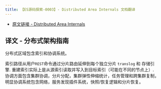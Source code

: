 ```yaml
---
title: 【ES源码探索-0003】- Distributed Area Internals 文档翻译
---
```


- [原文链接 - Distributed Area Internals](https://github.com/elastic/elasticsearch/blob/e7bbcb98834156f2dbfa1dd9a86c22a33cfbab23/docs/internal/DistributedArchitectureGuide.md)

## 译文 - 分布式架构指南

分布式区域包含索引和协调系统。

索引路径从用户`REST`命令通过分片路由延伸到每个独立分片 `translog` 和 存储引擎. 重建索引实际上是从源索引读取并写入到目标索引（可能在不同的节点上）. 协调方面包含集群协调，分片分配，集群弹性伸缩统计，任务管理和跨集群复制，明显协调系统包含网络，服务发现插件系统，快照/恢复逻辑和分片恢复。
